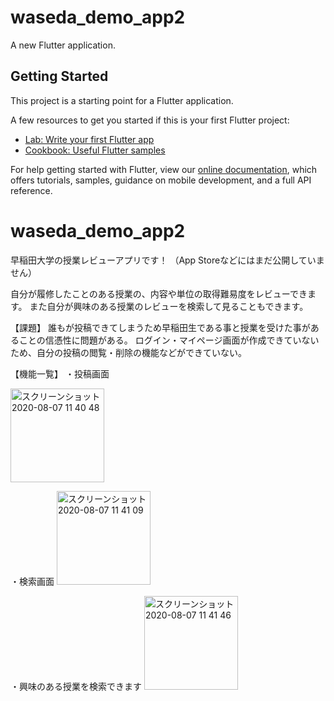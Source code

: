 # waseda_demo_app2

A new Flutter application.

## Getting Started

This project is a starting point for a Flutter application.

A few resources to get you started if this is your first Flutter project:

- [Lab: Write your first Flutter app](https://flutter.dev/docs/get-started/codelab)
- [Cookbook: Useful Flutter samples](https://flutter.dev/docs/cookbook)

For help getting started with Flutter, view our
[online documentation](https://flutter.dev/docs), which offers tutorials,
samples, guidance on mobile development, and a full API reference.
# waseda_demo_app2

早稲田大学の授業レビューアプリです！
（App Storeなどにはまだ公開していません）

自分が履修したことのある授業の、内容や単位の取得難易度をレビューできます。
また自分が興味のある授業のレビューを検索して見ることもできます。

【課題】
誰もが投稿できてしまうため早稲田生である事と授業を受けた事があることの信憑性に問題がある。
ログイン・マイページ画面が作成できていないため、自分の投稿の閲覧・削除の機能などができていない。

【機能一覧】
・投稿画面

<img width="150" alt="スクリーンショット 2020-08-07 11 40 48" src="https://user-images.githubusercontent.com/64268445/89612785-a5c73000-d8bb-11ea-8954-9aac3d79be59.png">

・検索画面
<img width="150" alt="スクリーンショット 2020-08-07 11 41 09" src="https://user-images.githubusercontent.com/64268445/89612995-29811c80-d8bc-11ea-92af-1c58bca075e8.png">

・興味のある授業を検索できます
<img width="150" alt="スクリーンショット 2020-08-07 11 41 46" src="https://user-images.githubusercontent.com/64268445/89612998-2b4ae000-d8bc-11ea-9e30-0b710de889c2.png">

